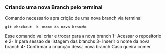 ### Criando uma nova Branch pelo terminal

Comando necessario apra crição de uma nova branch via terminal
```
git checkout -b <nome da nova branch> 

```
Esse comando vai criar e trocar para a nova branch
1- Acessar o repositorio e
2- Ir para sessao de listagem das branchs
3- Inserir o nome da nova branch
4- Confirmar a crianção dessa nova branch
 Caso queira comer
